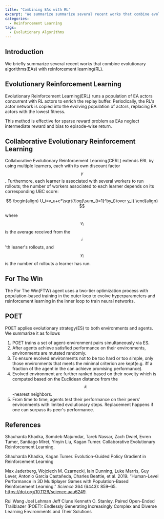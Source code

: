 ```yaml
---
title: "Combining EAs with RL"
excerpt: "We summarize summarize several recent works that combine evolutionary algorithms with reinforcement learning."
categories:
  - Reinforcement Learning
tags:
  - Evolutionary Algorithms
---
```


## Introduction

We briefly summarize several recent works that combine evolutionary algorithms(EAs) with reinforcement learning(RL).

## Evolutionary Reinforcement Learning

Evolutionary Reinforcement Learning(ERL) runs a population of EA actors concurrent with RL actors to enrich the replay buffer. Periodically, the RL's actor network is copied into the evolving population of actors, replacing EA actors with the lowest fitness. 

This method is effective for sparse reward problem as EAs neglect intermediate reward and bias to episode-wise return.

## Collaborative Evolutionary Reinforcement Learning

Collaborative Evolutionary Reinforcement Learning(CERL) extends ERL by using multiple learners, each with its own discount factor $$\gamma$$. Furthermore, each learner is associated with several workers to run rollouts; the number of workers associated to each learner depends on its corresponding UBC score:

$$
\begin{align}
U_i=v_u+c*\sqrt{\log(\sum_{i=1}^by_i)\over y_i}
\end{align}
$$

where $$v_i$$ is the average received from the $$i$$'th leaner's rollouts, and $$y_i$$ is the number of rollouts a learner has run.

## For The Win

The For The Win(FTW) agent uses a two-tier optimization process with population-based training in the outer loop to evolve hyperparameters and reinforcement learning in the inner loop to train neural networks. 

## POET

POET applies evolutionary strategy(ES) to both environments and agents. We summarize it as follows

1. POET trains a set of agent-environment pairs simultaneously via ES. 
2. After agents achieve satisfied performance on their environments, environments are mutated randomly. 
3. To ensure evolved environments not to be too hard or too simple, only those environments that meets the minimal criterion are kept(e.g. iff a fraction of the agent in the can achieve promising performance). 
4. Evolved environment are further ranked based on their novelty which is computed based on the Euclidean distance from the $$k$$-nearest neighbors.
5. From time to time, agents test their performance on their peers' environments with limited evolutionary steps. Replacement happens if one can surpass its peer's performance. 

## References

Shauharda Khadka, Somdeb Majumdar, Tarek Nassar, Zach Dwiel, Evren Tumer, Santiago Miret,  Yinyin Liu, Kagan Tumer. Collaborative Evolutionary Reinforcement Learning.

Shauharda Khadka, Kagan Tumer. Evolution-Guided Policy Gradient in Reinforcement Learning

Max Jaderberg, Wojciech M. Czarnecki, Iain Dunning, Luke Marris, Guy Lever, Antonio Garcia Castañeda, Charles Beattie, et al. 2019. “Human-Level Performance in 3D Multiplayer Games with Population-Based Reinforcement Learning.” *Science* 364 (6443): 859–65. https://doi.org/10.1126/science.aau6249.

Rui Wang Joel Lehman Jeff Clune Kenneth O. Stanley. Paired Open-Ended Trailblazer (POET): Endlessly Generating Increasingly Complex and Diverse Learning Environments and Their Solutions